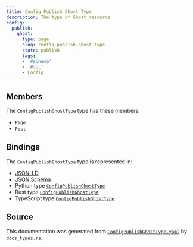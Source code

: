 ```yaml
---
title: Config Publish Ghost Type
description: The type of Ghost resource
config:
  publish:
    ghost:
      type: page
      slug: config-publish-ghost-type
      state: publish
      tags:
      - '#schema'
      - '#doc'
      - Config
---
```


## Members

The `ConfigPublishGhostType` type has these members:

- `Page`
- `Post`

## Bindings

The `ConfigPublishGhostType` type is represented in:

- [JSON-LD](https://stencila.org/ConfigPublishGhostType.jsonld)
- [JSON Schema](https://stencila.org/ConfigPublishGhostType.schema.json)
- Python type [`ConfigPublishGhostType`](https://github.com/stencila/stencila/blob/main/python/python/stencila/types/config_publish_ghost_type.py)
- Rust type [`ConfigPublishGhostType`](https://github.com/stencila/stencila/blob/main/rust/schema/src/types/config_publish_ghost_type.rs)
- TypeScript type [`ConfigPublishGhostType`](https://github.com/stencila/stencila/blob/main/ts/src/types/ConfigPublishGhostType.ts)

## Source

This documentation was generated from [`ConfigPublishGhostType.yaml`](https://github.com/stencila/stencila/blob/main/schema/ConfigPublishGhostType.yaml) by [`docs_types.rs`](https://github.com/stencila/stencila/blob/main/rust/schema-gen/src/docs_types.rs).
